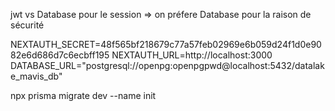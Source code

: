 jwt vs Database 
pour le session => on préfere Database pour la raison de sécurité

NEXTAUTH_SECRET=48f565bf218679c77a57feb02969e6b059d24f1d0e9082e6d686d7c6ecbff195
NEXTAUTH_URL=http://localhost:3000
DATABASE_URL="postgresql://openpg:openpgpwd@localhost:5432/datalake_mavis_db"


npx prisma migrate dev --name init
